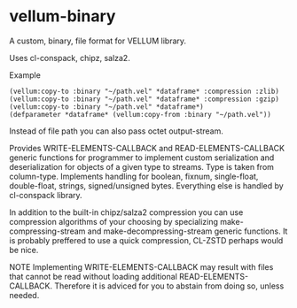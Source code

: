 # vellum-binary
A custom, binary, file format for VELLUM library.

Uses cl-conspack, chipz, salza2.

Example

```
(vellum:copy-to :binary "~/path.vel" *dataframe* :compression :zlib)
(vellum:copy-to :binary "~/path.vel" *dataframe* :compression :gzip)
(vellum:copy-to :binary "~/path.vel" *dataframe*)
(defparameter *dataframe* (vellum:copy-from :binary "~/path.vel"))
```

Instead of file path you can also pass octet output-stream.

Provides WRITE-ELEMENTS-CALLBACK and READ-ELEMENTS-CALLBACK generic functions for programmer to implement custom serialization and deserialization for objects of a given type to streams. Type is taken from column-type. Implements handling for boolean, fixnum, single-float, double-float, strings, signed/unsigned bytes. Everything else is handled by cl-conspack library.

In addition to the built-in chipz/salza2 compression you can use compression algorithms of your choosing by specializing make-compressing-stream and make-decompressing-stream generic functions. It is probably preffered to use a quick compression, CL-ZSTD perhaps would be nice.

NOTE
Implementing WRITE-ELEMENTS-CALLBACK may result with files that cannot be read without loading additional READ-ELEMENTS-CALLBACK. Therefore it is adviced for you to abstain from doing so, unless needed.
